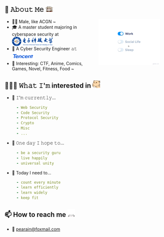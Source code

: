 

<!--
**Q1ngD3ngY1/Q1ngD3ngY1** is a ✨ _special_ ✨ repository because its `README.md` (this file) appears on your GitHub profile.

Here are some ideas to get you started:

- 🔭 I’m currently working on ...
- 🌱 I’m currently learning ...
- 👯 I’m looking to collaborate on ...
- 🤔 I’m looking for help with ...
- 💬 Ask me about ...
- 📫 How to reach me: ...
- 😄 Pronouns: ...
- ⚡ Fun fact: ...
-->
## :book: 𝙰𝚋𝚘𝚞𝚝 𝙼𝚎 <img src="https://github.com/Q1ngD3ngY1/Q1ngD3ngY1/blob/main/assets/klee1.gif" width="25" height="25"/>

<img src="https://github.com/Q1ngD3ngY1/Q1ngD3ngY1/blob/main/assets/life_balance.gif" alt="side Image" align="right" width="200" height="auto" />

- 🧑🏻 Male, like ACGN ~
- 🎓 A master student majoring in cyberspace security at  [<img src="https://github.com/Q1ngD3ngY1/Q1ngD3ngY1/blob/main/assets/uestc.png" height="30em" align="center" alt="UESTC" title="UESTC"/>](https://www.uestc.edu.cn/)
- 💼 A Cyber Security Engineer 𝚊𝚝  [<img src="https://github.com/Q1ngD3ngY1/Q1ngD3ngY1/blob/main/assets/Tencent_English-logo.png" height="30em" align="center" alt="Tencent" title="Tencent"/>](https://github.com/tencent)
- 👯 Interesting: CTF, Anime, Comics, Games, Novel, Fitness, Food ~

## 👨🏻‍💻 𝚆𝚑𝚊𝚝 𝙸'𝚖 interested in <img src="https://github.com/Q1ngD3ngY1/Q1ngD3ngY1/blob/main/assets/Hi.gif" width="25" height="25"/>
- 🔨 𝙸'𝚖 𝚌𝚞𝚛𝚛𝚎𝚗𝚝𝚕𝚢...
  ```yaml
    - Web Security
    - Code Security
    - Protocol Security
    - Crypto
    - Misc
    - ...
  ```
- 🤞 𝙾𝚗𝚎 𝚍𝚊𝚢 𝙸 𝚑𝚘𝚙𝚎 𝚝𝚘...
  ```yaml
    - be a security guru
    - live happily
    - universal unity
  ```
- 🎯 Today I need to...
  ```yaml
    - count every minute
    - learn efficiently 
    - learn widely
    - keep fit
  ```
## 📫 How to reach me <img src="https://github.com/Q1ngD3ngY1/Q1ngD3ngY1/blob/main/assets/hello.gif" width="25" height="25" />
- 📮 [pearain@foxmail.com](https://gmail.com)

